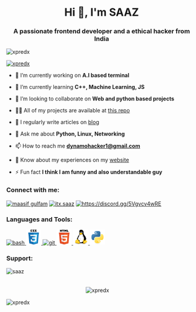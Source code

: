 <h1 align="center">Hi 👋, I'm SAAZ</h1>
<h3 align="center">A passionate frontend developer and a ethical hacker from India</h3>

<p align="left"> <img src="https://komarev.com/ghpvc/?username=xpredx&label=Profile%20views&color=0e75b6&style=flat" alt="xpredx" /> </p>

<p align="left"> <a href="https://github.com/ryo-ma/github-profile-trophy"><img src="https://github-profile-trophy.vercel.app/?username=xpredx" alt="xpredx" /></a> </p>

- 🔭 I’m currently working on **A.I based terminal**

- 🌱 I’m currently learning **C++, Machine Learning, JS**

- 👯 I’m looking to collaborate on **Web and python based projects**

- 👨‍💻 All of my projects are available at [this repo](https://github.com/SaazX?tab=repositories)

- 📝 I regularly write articles on [blog](https://maasif.netlify.app/portfolio.html)

- 💬 Ask me about **Python, Linux, Networking**

- 📫 How to reach me **dynamohacker1@gmail.com**

- 📄 Know about my experiences on my [website](https://maasif.netlify.app/cv.pdf)

- ⚡ Fun fact **I think I am funny and also understandable guy**

<h3 align="left">Connect with me:</h3>
<p align="left">
<a href="https://linkedin.com/in/maasif gulfam" target="blank"><img align="center" src="https://raw.githubusercontent.com/rahuldkjain/github-profile-readme-generator/master/src/images/icons/Social/linked-in-alt.svg" alt="maasif gulfam" height="30" width="40" /></a>
<a href="https://instagram.com/itx.saaz" target="blank"><img align="center" src="https://raw.githubusercontent.com/rahuldkjain/github-profile-readme-generator/master/src/images/icons/Social/instagram.svg" alt="itx.saaz" height="30" width="40" /></a>
<a href="https://discord.gg/https://discord.gg/5Vgvcv4wRE" target="blank"><img align="center" src="https://raw.githubusercontent.com/rahuldkjain/github-profile-readme-generator/master/src/images/icons/Social/discord.svg" alt="https://discord.gg/5Vgvcv4wRE" height="30" width="40" /></a>
</p>

<h3 align="left">Languages and Tools:</h3>
<p align="left"> <a href="https://www.gnu.org/software/bash/" target="_blank" rel="noreferrer"> <img src="https://www.vectorlogo.zone/logos/gnu_bash/gnu_bash-icon.svg" alt="bash" width="40" height="40"/> </a> <a href="https://www.w3schools.com/css/" target="_blank" rel="noreferrer"> <img src="https://raw.githubusercontent.com/devicons/devicon/master/icons/css3/css3-original-wordmark.svg" alt="css3" width="40" height="40"/> </a> <a href="https://git-scm.com/" target="_blank" rel="noreferrer"> <img src="https://www.vectorlogo.zone/logos/git-scm/git-scm-icon.svg" alt="git" width="40" height="40"/> </a> <a href="https://www.w3.org/html/" target="_blank" rel="noreferrer"> <img src="https://raw.githubusercontent.com/devicons/devicon/master/icons/html5/html5-original-wordmark.svg" alt="html5" width="40" height="40"/> </a> <a href="https://www.linux.org/" target="_blank" rel="noreferrer"> <img src="https://raw.githubusercontent.com/devicons/devicon/master/icons/linux/linux-original.svg" alt="linux" width="40" height="40"/> </a> <a href="https://www.python.org" target="_blank" rel="noreferrer"> <img src="https://raw.githubusercontent.com/devicons/devicon/master/icons/python/python-original.svg" alt="python" width="40" height="40"/> </a> </p>

<h3 align="left">Support:</h3>
<p><a href="https://www.buymeacoffee.com/saaz"> <img align="left" src="https://cdn.buymeacoffee.com/buttons/v2/default-yellow.png" height="50" width="210" alt="saaz" /></a></p><br><br>

<p><img align="center" src="https://github-readme-stats.vercel.app/api/top-langs?username=xpredx&show_icons=true&locale=en&layout=compact" alt="xpredx" /></p>

<p><img align="center" src="https://github-readme-streak-stats.herokuapp.com/?user=xpredx&" alt="xpredx" /></p>
